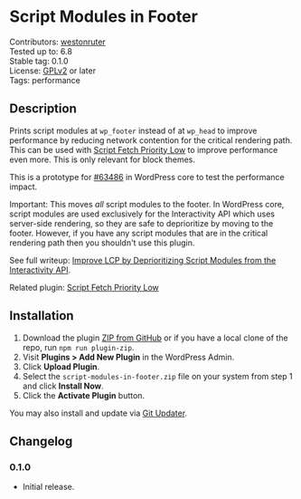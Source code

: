 # Script Modules in Footer #

Contributors: [westonruter](https://profile.wordpress.org/westonruter)  
Tested up to: 6.8  
Stable tag:   0.1.0  
License:      [GPLv2](https://www.gnu.org/licenses/gpl-2.0.html) or later  
Tags:         performance

## Description ##

Prints script modules at `wp_footer` instead of at `wp_head` to improve performance by reducing network contention for the critical rendering path. This can be used with [Script Fetch Priority Low](https://github.com/westonruter/script-fetchpriority-low) to improve performance even more. This is only relevant for block themes.

This is a prototype for [#63486](https://core.trac.wordpress.org/ticket/63486) in WordPress core to test the performance impact.

Important: This moves _all_ script modules to the footer. In WordPress core, script modules are used exclusively for the Interactivity API which uses server-side rendering, so they are safe to deprioritize by moving to the footer. However, if you have any script modules that are in the critical rendering path then you shouldn't use this plugin.

See full writeup: [Improve LCP by Deprioritizing Script Modules from the Interactivity API](https://weston.ruter.net/2025/05/26/improve-lcp-by-deprioritizing-interactivity-api-script-modules/).

Related plugin: [Script Fetch Priority Low](https://github.com/westonruter/script-fetchpriority-low)

## Installation ##

1. Download the plugin [ZIP from GitHub](https://github.com/westonruter/script-modules-in-footer/archive/refs/heads/main.zip) or if you have a local clone of the repo, run `npm run plugin-zip`.
2. Visit **Plugins > Add New Plugin** in the WordPress Admin.
3. Click **Upload Plugin**.
4. Select the `script-modules-in-footer.zip` file on your system from step 1 and click **Install Now**.
5. Click the **Activate Plugin** button.

You may also install and update via [Git Updater](https://git-updater.com/).

## Changelog ##

### 0.1.0 ###

* Initial release.
